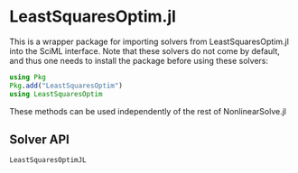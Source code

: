 # LeastSquaresOptim.jl

This is a wrapper package for importing solvers from LeastSquaresOptim.jl into the SciML
interface. Note that these solvers do not come by default, and thus one needs to install
the package before using these solvers:

```julia
using Pkg
Pkg.add("LeastSquaresOptim")
using LeastSquaresOptim
```

These methods can be used independently of the rest of NonlinearSolve.jl

## Solver API

```@docs
LeastSquaresOptimJL
```
